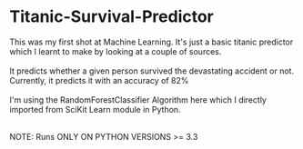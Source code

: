 # Titanic-Survival-Predictor

This was my first shot at Machine Learning. It's just a basic titanic predictor which I learnt to make by looking at a couple of sources.<br/><br/>
It predicts whether a given person survived the devastating accident or not.<br/>
Currently, it predicts it with an accuracy of 82%<br/><br/>
I'm using the RandomForestClassifier Algorithm here which I directly imported from SciKit Learn module in Python.<br/><br/>

NOTE: Runs ONLY ON PYTHON VERSIONS >= 3.3<br/>

